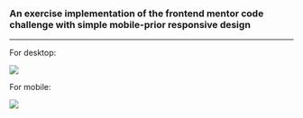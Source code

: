 ### An exercise implementation of the frontend mentor code challenge with simple mobile-prior responsive design
---

For desktop:

<img src="https://github.com/LucasSuL/pricing-card-frontend-mentor-challenge/assets/109936384/22b1e2f1-28ac-463a-8004-2e22578ed053">

For mobile:

<img src="https://github.com/LucasSuL/pricing-card-frontend-mentor-challenge/assets/109936384/ecfcfaa8-01fc-4042-ac1a-c56676901b48">

